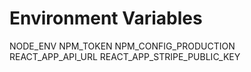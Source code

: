 # Environment Variables

NODE_ENV
NPM_TOKEN
NPM_CONFIG_PRODUCTION
REACT_APP_API_URL
REACT_APP_STRIPE_PUBLIC_KEY
